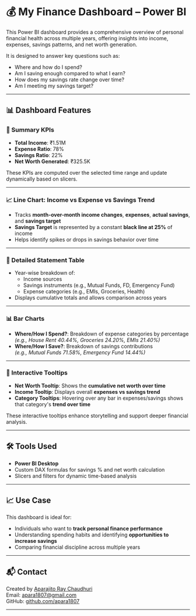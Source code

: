 # 💰 My Finance Dashboard – Power BI

This Power BI dashboard provides a comprehensive overview of personal financial health across multiple years, offering insights into income, expenses, savings patterns, and net worth generation.

It is designed to answer key questions such as:
- Where and how do I spend?
- Am I saving enough compared to what I earn?
- How does my savings rate change over time?
- Am I meeting my savings target?

---

## 📊 Dashboard Features

### 🧾 Summary KPIs
- **Total Income**: ₹1.51M  
- **Expense Ratio**: 78%  
- **Savings Ratio**: 22%  
- **Net Worth Generated**: ₹325.5K

These KPIs are computed over the selected time range and update dynamically based on slicers.

---

### 📈 Line Chart: Income vs Expense vs Savings Trend
- Tracks **month-over-month income changes**, **expenses**, **actual savings**, and **savings target**
- **Savings Target** is represented by a constant **black line at 25%** of income
- Helps identify spikes or drops in savings behavior over time

---

### 🧮 Detailed Statement Table
- Year-wise breakdown of:
  - Income sources
  - Savings instruments (e.g., Mutual Funds, FD, Emergency Fund)
  - Expense categories (e.g., EMIs, Groceries, Health)
- Displays cumulative totals and allows comparison across years

---

### 📊 Bar Charts
- **Where/How I Spend?**: Breakdown of expense categories by percentage  
  *(e.g., House Rent 40.44%, Groceries 24.20%, EMIs 21.40%)*  
- **Where/How I Save?**: Breakdown of savings contributions  
  *(e.g., Mutual Funds 71.58%, Emergency Fund 14.44%)*

---

### 🧠 Interactive Tooltips
- **Net Worth Tooltip**: Shows the **cumulative net worth over time**
- **Income Tooltip**: Displays overall **expenses vs savings trend**
- **Category Tooltips**: Hovering over any bar in expenses/savings shows that category's **trend over time**

These interactive tooltips enhance storytelling and support deeper financial analysis.

---

## 🛠️ Tools Used
- **Power BI Desktop**
- Custom DAX formulas for savings % and net worth calculation
- Slicers and filters for dynamic time-based analysis

---

## 📈 Use Case
This dashboard is ideal for:
- Individuals who want to **track personal finance performance**
- Understanding spending habits and identifying **opportunities to increase savings**
- Comparing financial discipline across multiple years

---

## 📬 Contact
Created by [Aparajito Ray Chaudhuri](https://www.linkedin.com/in/aparajito-ray-chaudhuri-2b0657372/)  
Email: apara1807@gmail.com  
GitHub: [github.com/apara1807](https://github.com/apara1807)

---

